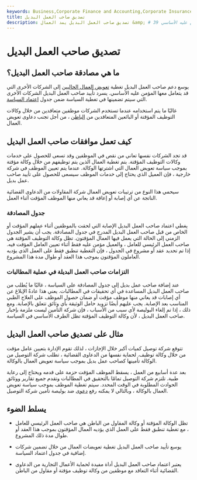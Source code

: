 ```yaml
---
keywords: Business,Corporate Finance and Accounting,Corporate Insurance
title: تصديق صاحب العمل البديل
description: تصديق صاحب العمل البديل يمد العمال &amp; # 39 ؛ تغطية التعويض للشركات الأخرى التي قد يتعامل معها المؤمن عليه الأساسي.
---
```


# تصديق صاحب العمل البديل
## ما هي مصادقة صاحب العمل البديل؟

يوسع دعم صاحب العمل البديل تغطية [تعويض العمال الحاليين](/workers-compensation) إلى الشركات الأخرى التي قد يتعامل معها المؤمن عليه الأساسي. يسرد تأييد صاحب العمل البديل الشركات الأخرى التي سيتم تضمينها في تغطية السياسة ضمن جدول [اعتماد السياسة](/endorsement).

غالبًا ما يتم استخدامه عندما تستخدم الشركات موظفين متعاقدين من خلال وكالات التوظيف المؤقتة أو البائعين المتعاقدين من [الباطن](/subcontracting) ، من أجل تجنب دعاوى تعويض العمال.

## كيف تعمل موافقات صاحب العمل البديل

قد تجد الشركات نفسها تعاني من نقص في الموظفين وقد تسعى للحصول على خدمات وكالات التوظيف المؤقتة. يتم تغطية العمال الذين يتم توظيفهم من خلال وكالة مؤقتة بموجب سياسة تعويض العمال التي اشترتها الوكالة. عندما يتم تعيين الموظف في شركة خارجية ، فإن العميل الذي يحتاج إلى خدمات الموظف سيسعى للحصول على تأييد صاحب عمل بديل.

سيحمي هذا النوع من ترتيبات تعويض العمال شركة المقاولات من الدعاوى القضائية الناتجة عن أي إصابة أو إعاقة قد يعاني منها الموظف المؤقت أثناء العمل.

### جدول المصادقة

يغطي اعتماد صاحب العمل البديل الإصابة التي لحقت بالموظفين أثناء عملهم المؤقت أو الخاص من قبل صاحب العمل البديل المدرج في جدول المصادقة. يجب أن يشير الجدول الزمني إلى الحالة التي يعمل فيها العمال المؤقتون. تظل وكالة التوظيف المؤقتة هي صاحب العمل الرئيسي للعامل ، والعميل مؤمن عليه فقط أثناء تعيين العامل المؤقت فيه. إذا تم تحديد عقد أو مشروع في الجدول ، فإن التغطية تنطبق فقط على العمل الذي يؤديه العاملون المؤقتون بموجب هذا العقد أو طوال مدة هذا المشروع.

### التزامات صاحب العمل البديلة في عملية المطالبات

عند إضافة صاحب عمل بديل إلى جدول المصادقة على السياسة ، غالبًا ما يُطلب من صاحب العمل البديل المساعدة في أي تحقيقات في المطالبات. يعني هذا عادةً الإبلاغ عن أي إصابات قد يعاني منها موظف مؤقت أو ضمان حصول الموظف على العلاج الطبي المناسب بعد الإصابة. يجب عليهم أيضًا تزويد حامل الوثيقة بأي وثائق تتعلق بالإصابة. ومع ذلك ، إذا تم إلغاء البوليصة لأي سبب من الأسباب ، فإن شركة التأمين ليست ملزمة بإخبار صاحب العمل البديل ، لأن وكالة التوظيف المؤقتة تظل الطرف الأساسي في السياسة.

## مثال على تصديق صاحب العمل البديل

تتوقع شركة توصيل كميات أكبر خلال الإجازات ، لذلك تقوم الإدارة بتعيين عامل مؤقت من خلال وكالة توظيف. لحماية نفسها من الدعاوى القضائية ، تطلب شركة التوصيل من الوكالة تأمينها كصاحب عمل بديل بموجب سياسة تعويض العمال بالوكالة.

بعد عدة أسابيع من العمل ، يسقط الموظف المؤقت حزمة على قدمه ويحتاج إلى رعاية طبية. تلتزم شركة التوصيل تمامًا بالتحقيق في المطالبات وتقدم جميع تقارير ووثائق الحوادث المطلوبة في الوقت المحدد. سيتم تغطية الموظف بموجب سياسة تعويض العمال بالوكالة ، وبالتالي لا يمكنه رفع [دعوى](/insurance_claim) ضد بوليصة تأمين شركة التوصيل.

## يسلط الضوء

- تظل الوكالة المؤقتة أو وكالة المقاول من الباطن هي صاحب العمل الرئيسي للعامل ، مع تغطية تنطبق فقط على العمل الذي يؤديه العمال المؤقتون بموجب هذا العقد أو طوال مدة ذلك المشروع.

- يوسع تأييد صاحب العمل البديل تغطية تعويضات العمال من خلال تضمين شركات إضافية في جدول اعتماد السياسة.

- يعتبر اعتماد صاحب العمل البديل أداة مفيدة لحماية الأعمال التجارية من الدعاوى القضائية أثناء التعاقد مع موظفين من وكالة توظيف مؤقتة أو مقاول من الباطن.


